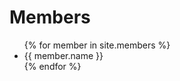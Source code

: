 ---
---

# Members

<ul>
  {% for member in site.members %}
  <li>
    {{ member.name }}
  </li>
  {% endfor %}
</ul>
